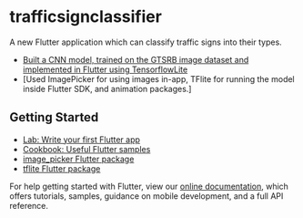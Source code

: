 # trafficsignclassifier

A new Flutter application which can classify traffic signs into their types. 
- [Built a CNN model, trained on the GTSRB image dataset and implemented in Flutter using TensorflowLite](https://www.kaggle.com/meowmeowmeowmeowmeow/gtsrb-german-traffic-sign/kernels)
- [Used ImagePicker for using images in-app, TFlite for running the model inside Flutter SDK, and animation packages.]

## Getting Started

- [Lab: Write your first Flutter app](https://flutter.dev/docs/get-started/codelab)
- [Cookbook: Useful Flutter samples](https://flutter.dev/docs/cookbook)
- [image_picker Flutter package](https://pub.dev/packages/image_picker)
- [tflite Flutter package](https://pub.dev/packages/tflite)

For help getting started with Flutter, view our
[online documentation](https://flutter.dev/docs), which offers tutorials,
samples, guidance on mobile development, and a full API reference.
